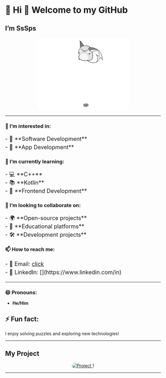 # 🌟 Hi 👋 Welcome to my GitHub 

## I’m **SsSps**

<p align="center">
    <img src="hello.gif" alt="Welcome Image" style="border-radius: 15px; max-width: 60%; height: auto;">
</p>

---

### 👀 I’m interested in:
<p style="font-size: 18px; line-height: 1.5;">
    - 🔧 **Software Development**<br>
    - 📱 **App Development**<br>
</p>

### 🌱 I’m currently learning:
<p style="font-size: 18px; line-height: 1.5;">
    - 💻 **C++**<br>
    - 📚 **Kotlin**<br>
    - 🎨 **Frontend Development**<br>
</p>

### 💞️ I’m looking to collaborate on:
<p style="font-size: 18px; line-height: 1.5;">
    - 🌍 **Open-source projects**<br>
    - 📖 **Educational platforms**<br>
    - 🛠️ **Development projects**<br>
</p>

### 📫 How to reach me:
<p style="font-size: 18px; line-height: 1.5;">
    - 📧 Email: <a href="mailto:surya01785@gmail.com">click</a><br>
    - 🔗 LinkedIn: [](https://www.linkedin.com/in)
</p>

---

### 😄 Pronouns:
- **He/Him**

## ⚡ Fun fact:
I enjoy solving puzzles and exploring new technologies!

---

## My Project
<p align="center">
    <a href="https://studyhubss.vercel.app/">
        <img src="https://img.shields.io/badge/Project%201-View%20It-blue" alt="Project 1" style="border-radius: 10px; width: 200px; height: auto;">
    </a>
</p>

---
